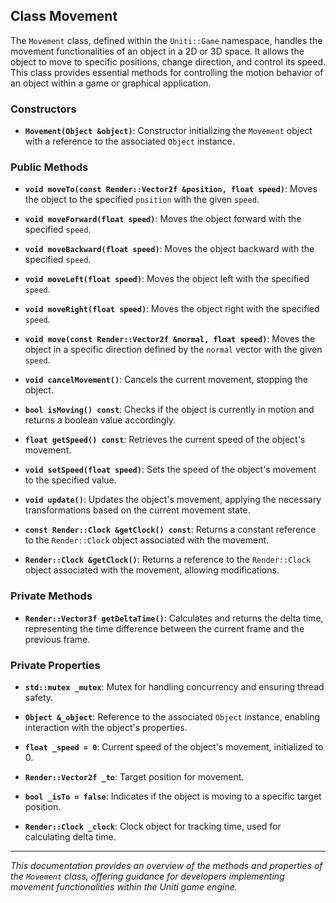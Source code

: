 ## Class Movement

The `Movement` class, defined within the `Uniti::Game` namespace, handles the movement functionalities of an object in a 2D or 3D space. It allows the object to move to specific positions, change direction, and control its speed. This class provides essential methods for controlling the motion behavior of an object within a game or graphical application.

### Constructors

- **`Movement(Object &object)`**: Constructor initializing the `Movement` object with a reference to the associated `Object` instance.

### Public Methods

- **`void moveTo(const Render::Vector2f &position, float speed)`**: Moves the object to the specified `position` with the given `speed`.

- **`void moveForward(float speed)`**: Moves the object forward with the specified `speed`.

- **`void moveBackward(float speed)`**: Moves the object backward with the specified `speed`.

- **`void moveLeft(float speed)`**: Moves the object left with the specified `speed`.

- **`void moveRight(float speed)`**: Moves the object right with the specified `speed`.

- **`void move(const Render::Vector2f &normal, float speed)`**: Moves the object in a specific direction defined by the `normal` vector with the given `speed`.

- **`void cancelMovement()`**: Cancels the current movement, stopping the object.

- **`bool isMoving() const`**: Checks if the object is currently in motion and returns a boolean value accordingly.

- **`float getSpeed() const`**: Retrieves the current speed of the object's movement.

- **`void setSpeed(float speed)`**: Sets the speed of the object's movement to the specified value.

- **`void update()`**: Updates the object's movement, applying the necessary transformations based on the current movement state.

- **`const Render::Clock &getClock() const`**: Returns a constant reference to the `Render::Clock` object associated with the movement.

- **`Render::Clock &getClock()`**: Returns a reference to the `Render::Clock` object associated with the movement, allowing modifications.

### Private Methods

- **`Render::Vector3f getDeltaTime()`**: Calculates and returns the delta time, representing the time difference between the current frame and the previous frame.

### Private Properties

- **`std::mutex _mutex`**: Mutex for handling concurrency and ensuring thread safety.

- **`Object &_object`**: Reference to the associated `Object` instance, enabling interaction with the object's properties.

- **`float _speed = 0`**: Current speed of the object's movement, initialized to 0.

- **`Render::Vector2f _to`**: Target position for movement.

- **`bool _isTo = false`**: Indicates if the object is moving to a specific target position.

- **`Render::Clock _clock`**: Clock object for tracking time, used for calculating delta time.

---

*This documentation provides an overview of the methods and properties of the `Movement` class, offering guidance for developers implementing movement functionalities within the Uniti game engine.*
